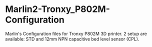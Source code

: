 # Marlin2-Tronxy_P802M-Configuration
Marlin's Configuration files for Tronxy P802M 3D printer. 2 setup are available: STD and 12mm NPN capacitive bed level sensor (CPL).

